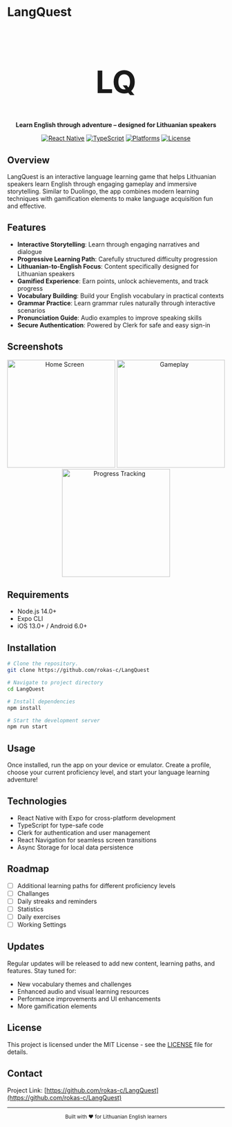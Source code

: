 # LangQuest

<div align="center">
  
  <h1 style="font-size: 72px">LQ</h1>

**Learn English through adventure – designed for Lithuanian speakers**

[![React Native](https://img.shields.io/badge/React%20Native-Expo-blue.svg)](https://expo.dev)
[![TypeScript](https://img.shields.io/badge/TypeScript-4.9+-blue.svg)](https://www.typescriptlang.org)
[![Platforms](https://img.shields.io/badge/Platforms-iOS%20%7C%20Android-green.svg)](https://expo.dev)
[![License](https://img.shields.io/badge/License-MIT-green.svg)](LICENSE)

</div>

## Overview

LangQuest is an interactive language learning game that helps Lithuanian speakers learn English through engaging gameplay and immersive storytelling. Similar to Duolingo, the app combines modern learning techniques with gamification elements to make language acquisition fun and effective.

## Features

- **Interactive Storytelling**: Learn through engaging narratives and dialogue
- **Progressive Learning Path**: Carefully structured difficulty progression
- **Lithuanian-to-English Focus**: Content specifically designed for Lithuanian speakers
- **Gamified Experience**: Earn points, unlock achievements, and track progress
- **Vocabulary Building**: Build your English vocabulary in practical contexts
- **Grammar Practice**: Learn grammar rules naturally through interactive scenarios
- **Pronunciation Guide**: Audio examples to improve speaking skills
- **Secure Authentication**: Powered by Clerk for safe and easy sign-in

## Screenshots

<div align="center">
  <img src="https://res.cloudinary.com/dknalmer3/image/upload/v1745938709/Screenshot_2025-04-29_175815_c8meeo.jpg" alt="Home Screen" width="250"/>
  <img src="https://res.cloudinary.com/dknalmer3/image/upload/v1745938808/Screenshot_2025-04-29_180004_x4ob56.jpg" alt="Gameplay" width="250"/>
  <img src="https://res.cloudinary.com/dknalmer3/image/upload/v1745938772/Screenshot_2025-04-29_175925_cy44ff.jpg" alt="Progress Tracking" width="250"/>
</div>

## Requirements

- Node.js 14.0+
- Expo CLI
- iOS 13.0+ / Android 6.0+

## Installation

```bash
# Clone the repository.
git clone https://github.com/rokas-c/LangQuest

# Navigate to project directory
cd LangQuest

# Install dependencies
npm install

# Start the development server
npm run start
```

## Usage

Once installed, run the app on your device or emulator. Create a profile, choose your current proficiency level, and start your language learning adventure!

## Technologies

- React Native with Expo for cross-platform development
- TypeScript for type-safe code
- Clerk for authentication and user management
- React Navigation for seamless screen transitions
- Async Storage for local data persistence

## Roadmap

- [ ] Additional learning paths for different proficiency levels
- [ ] Challanges
- [ ] Daily streaks and reminders
- [ ] Statistics
- [ ] Daily exercises
- [ ] Working Settings

## Updates

Regular updates will be released to add new content, learning paths, and features. Stay tuned for:

- New vocabulary themes and challenges
- Enhanced audio and visual learning resources
- Performance improvements and UI enhancements
- More gamification elements

## License

This project is licensed under the MIT License - see the [LICENSE](LICENSE) file for details.

## Contact

Project Link: [https://github.com/rokas-c/LangQuest](https://github.com/rokas-c/LangQuest)

---

<div align="center">
  <sub>Built with ❤️ for Lithuanian English learners</sub>
</div>
